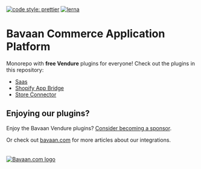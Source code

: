 [![code style: prettier](https://img.shields.io/badge/code_style-prettier-ff69b4.svg)](https://github.com/prettier/prettier)
[![lerna](https://img.shields.io/badge/maintained%20with-lerna-cc00ff.svg)](https://lerna.js.org/)

# Bavaan Commerce Application Platform

Monorepo with **free Vendure** plugins for everyone! Check out the plugins in this repository:

- [Saas](packages/vendure-plugin-saas/README.md)
- [Shopify App Bridge](packages/vendure-plugin-shopify-app-bridge/README.md)
- [Store Connector](packages/vendure-plugin-store-connector/README.md)

## Enjoying our plugins?

Enjoy the Bavaan Vendure plugins? [Consider becoming a sponsor](https://github.com/sponsors/bavaan-platform).

Or check out [bavaan.com](https://bavaan.com) for more articles about our integrations.
<br/>
<br/>
<br/>
[![Bavaan.com logo](https://bavaan.com/wp-content/uploads/2022/07/bavaan-logo-white-189x100.png)](https://bavaan.com)
